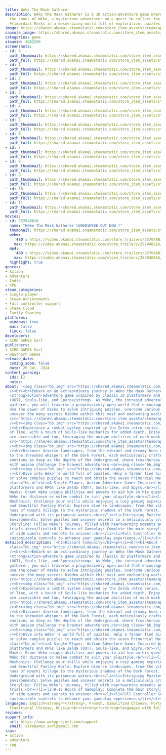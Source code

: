 ```yaml
---
title: Wéko The Mask Gatherer
description: Wéko the Mask Gatherer is a 3D action-adventure game where you step into
  the shoes of Wéko, a mysterious adventurer on a quest to collect the seven powerful
  Primordial Masks in a mesmerizing world full of exploration, puzzles, and combat.
image: https://shared.akamai.steamstatic.com/store_item_assets/steam/apps/1682290/header.jpg?t=1732185375
capsule_image: https://shared.akamai.steamstatic.com/store_item_assets/steam/apps/1682290/capsule_231x87.jpg?t=1732185375
categories: game
steamid: 1682290
screenshots:
- id: 0
  path_thumbnail: https://shared.akamai.steamstatic.com/store_item_assets/steam/apps/1682290/ss_d4b307cd4dd2e5857d638da7c90e80de8f7b35e5.600x338.jpg?t=1732185375
  path_full: https://shared.akamai.steamstatic.com/store_item_assets/steam/apps/1682290/ss_d4b307cd4dd2e5857d638da7c90e80de8f7b35e5.1920x1080.jpg?t=1732185375
- id: 1
  path_thumbnail: https://shared.akamai.steamstatic.com/store_item_assets/steam/apps/1682290/ss_0df91d827246e72d553a165cd2fb6175d552e376.600x338.jpg?t=1732185375
  path_full: https://shared.akamai.steamstatic.com/store_item_assets/steam/apps/1682290/ss_0df91d827246e72d553a165cd2fb6175d552e376.1920x1080.jpg?t=1732185375
- id: 2
  path_thumbnail: https://shared.akamai.steamstatic.com/store_item_assets/steam/apps/1682290/ss_bec7c168fa81a8db0c2e55852719c05a0b302113.600x338.jpg?t=1732185375
  path_full: https://shared.akamai.steamstatic.com/store_item_assets/steam/apps/1682290/ss_bec7c168fa81a8db0c2e55852719c05a0b302113.1920x1080.jpg?t=1732185375
- id: 3
  path_thumbnail: https://shared.akamai.steamstatic.com/store_item_assets/steam/apps/1682290/ss_8a3f794f8953a0e3f563aa08ed8f9ad39d72e633.600x338.jpg?t=1732185375
  path_full: https://shared.akamai.steamstatic.com/store_item_assets/steam/apps/1682290/ss_8a3f794f8953a0e3f563aa08ed8f9ad39d72e633.1920x1080.jpg?t=1732185375
- id: 4
  path_thumbnail: https://shared.akamai.steamstatic.com/store_item_assets/steam/apps/1682290/ss_f13dc0ee7d557d43f13e80b2c27b10a10f3c981c.600x338.jpg?t=1732185375
  path_full: https://shared.akamai.steamstatic.com/store_item_assets/steam/apps/1682290/ss_f13dc0ee7d557d43f13e80b2c27b10a10f3c981c.1920x1080.jpg?t=1732185375
- id: 5
  path_thumbnail: https://shared.akamai.steamstatic.com/store_item_assets/steam/apps/1682290/ss_5ac085e4b4aa5a94ca8e554d2edc3636de8a436b.600x338.jpg?t=1732185375
  path_full: https://shared.akamai.steamstatic.com/store_item_assets/steam/apps/1682290/ss_5ac085e4b4aa5a94ca8e554d2edc3636de8a436b.1920x1080.jpg?t=1732185375
- id: 6
  path_thumbnail: https://shared.akamai.steamstatic.com/store_item_assets/steam/apps/1682290/ss_207111e0704df8d25e06388cc12adf53de3a1edd.600x338.jpg?t=1732185375
  path_full: https://shared.akamai.steamstatic.com/store_item_assets/steam/apps/1682290/ss_207111e0704df8d25e06388cc12adf53de3a1edd.1920x1080.jpg?t=1732185375
- id: 7
  path_thumbnail: https://shared.akamai.steamstatic.com/store_item_assets/steam/apps/1682290/ss_4c7172ca3c8f6f4a4cc510ae3f9c5edd81730042.600x338.jpg?t=1732185375
  path_full: https://shared.akamai.steamstatic.com/store_item_assets/steam/apps/1682290/ss_4c7172ca3c8f6f4a4cc510ae3f9c5edd81730042.1920x1080.jpg?t=1732185375
- id: 8
  path_thumbnail: https://shared.akamai.steamstatic.com/store_item_assets/steam/apps/1682290/ss_b1c34d438947a396e9d81a7e1358fad99908dcc2.600x338.jpg?t=1732185375
  path_full: https://shared.akamai.steamstatic.com/store_item_assets/steam/apps/1682290/ss_b1c34d438947a396e9d81a7e1358fad99908dcc2.1920x1080.jpg?t=1732185375
- id: 9
  path_thumbnail: https://shared.akamai.steamstatic.com/store_item_assets/steam/apps/1682290/ss_5b89ec379b6b93bef357a6401047a7901f402dc2.600x338.jpg?t=1732185375
  path_full: https://shared.akamai.steamstatic.com/store_item_assets/steam/apps/1682290/ss_5b89ec379b6b93bef357a6401047a7901f402dc2.1920x1080.jpg?t=1732185375
- id: 10
  path_thumbnail: https://shared.akamai.steamstatic.com/store_item_assets/steam/apps/1682290/ss_e7998971976115136fdffb3396e6e454a9ff5f31.600x338.jpg?t=1732185375
  path_full: https://shared.akamai.steamstatic.com/store_item_assets/steam/apps/1682290/ss_e7998971976115136fdffb3396e6e454a9ff5f31.1920x1080.jpg?t=1732185375
- id: 11
  path_thumbnail: https://shared.akamai.steamstatic.com/store_item_assets/steam/apps/1682290/ss_0bc651cfb03e4d0bb6a870a568fe6223f6200b3e.600x338.jpg?t=1732185375
  path_full: https://shared.akamai.steamstatic.com/store_item_assets/steam/apps/1682290/ss_0bc651cfb03e4d0bb6a870a568fe6223f6200b3e.1920x1080.jpg?t=1732185375
movies:
- id: 257048816
  name: "Wéko The Mask Gatherer \U0001F98E OUT NOW !"
  thumbnail: https://shared.akamai.steamstatic.com/store_item_assets/steam/apps/257048816/movie.293x165.jpg?t=1724412277
  webm:
    '480': https://video.akamai.steamstatic.com/store_trailers/257048816/movie480_vp9.webm?t=1724412277
    max: https://video.akamai.steamstatic.com/store_trailers/257048816/movie_max_vp9.webm?t=1724412277
  mp4:
    '480': https://video.akamai.steamstatic.com/store_trailers/257048816/movie480.mp4?t=1724412277
    max: https://video.akamai.steamstatic.com/store_trailers/257048816/movie_max.mp4?t=1724412277
  highlight: true
genres:
- Action
- Adventure
- Indie
- RPG
steam_categories:
- Single-player
- Steam Achievements
- Full controller support
- Steam Cloud
- Family Sharing
platforms:
  windows: true
  mac: false
  linux: false
developers:
- SIRO GAMES Sarl
publishers:
- SIRO GAMES Sarl
- Hawthorn Games
release_date:
  coming_soon: false
  date: 26 Jul, 2024
content_warning:
  ids: []
  notes:
about: '<img class="bb_img" src="https://shared.akamai.steamstatic.com/store_item_assets/steam/apps/1682290/extras/Giff_Walking__1_.gif?t=1732185375"
  /><br><br>Embark on an extraordinary journey in Wéko the Mask Gatherer, a single-player,
  <strong>action-adventure game inspired by classic 3D platformers and RPGs like Zelda
  (OOT), Souls-like, and Spyro</strong>. As Wéko, the intrepid adventurer and mask
  gatherer, you will traverse a progressively open world that encourages discovery.
  Use the power of masks to solve intriguing puzzles, overcome various missions, and
  uncover the many secrets hidden within this vast and enchanting world.<br><img class="bb_img"
  src="https://shared.akamai.steamstatic.com/store_item_assets/steam/apps/1682290/extras/COMBAT_BANNER.png?t=1732185375"
  /><br><img class="bb_img" src="https://shared.akamai.steamstatic.com/store_item_assets/steam/apps/1682290/extras/Combat_Steam_Video__2___1_.gif?t=1732185375"
  /><br>Experience a combat system inspired by the Zelda retro series, such as Ocarina
  of Time, with a touch of Souls-like mechanics for added depth. Enjoy battles that
  are accessible and fun, leveraging the unique abilities of each mask.<br><img class="bb_img"
  src="https://shared.akamai.steamstatic.com/store_item_assets/steam/apps/1682290/extras/EXPLORE_BANNER.png?t=1732185375"
  /><br><img class="bb_img" src="https://shared.akamai.steamstatic.com/store_item_assets/steam/apps/1682290/extras/exploration.gif?t=1732185375"
  /><br>Discover diverse landscapes, from the vibrant and dreamy hues of Houshi Village
  to the shrouded whispers of the Dark Forest, each meticulously crafted to evoke
  emotions as deep as the depths of the Underground, where treacherous waters laden
  with poison challenge the bravest adventurers.<br><img class="bb_img" src="https://shared.akamai.steamstatic.com/store_item_assets/steam/apps/1682290/extras/PUZZLE_BANNER.png?t=1732185375"
  /><br><img class="bb_img" src="https://shared.akamai.steamstatic.com/store_item_assets/steam/apps/1682290/extras/Puzzle_Gif.gif?t=1732185375"
  /><br>Dive into Wéko''s world full of puzzles. Help a farmer find his missing animals
  or solve complex puzzles to reach and obtain the seven Primordial Masks.<br><br><strong>Features:</strong><br><br><ul
  class="bb_ul"><li>A Single-Player, Action-Adventure Game: Inspired by classic 3D
  platformers and RPGs like Zelda (OOT), Souls-like, and Spyro.<br></li><li>Collectible
  Masks: Grant Wéko unique abilities and powers to aid him on his quest. Customize
  Wéko for distance or melee combat to suit your playstyle.<br></li><li>Engaging Combat
  Mechanics: Challenge your skills while enjoying a cozy gaming experience.<br></li><li>Vast
  and Beautiful Fantasy World: Explore diverse landscapes, from the vibrant and dreamy
  hues of Houshi Village to the mysterious shadows of the Dark Forest, and the treacherous
  Underground with its poisonous waters.<br></li><li>Intriguing Puzzles and Detailed
  Environments: Solve puzzles and uncover secrets in a meticulously crafted world.<br></li><li>Emotional
  Storyline: Follow Wéko’s journey, filled with heartwarming moments and challenging
  trials.<br></li><li>8-12 Hours of Gameplay: Complete the main storyline with plenty
  of side quests and secrets to uncover.<br></li><li>Full Controller Support: Enjoy
  customizable controls to enhance your gameplay experience.</li></ul><br>'
detailed_description: '<h1>Discord Community</h1><p></p><br><h1>About the Game</h1><img
  class="bb_img" src="https://shared.akamai.steamstatic.com/store_item_assets/steam/apps/1682290/extras/Giff_Walking__1_.gif?t=1732185375"
  /><br><br>Embark on an extraordinary journey in Wéko the Mask Gatherer, a single-player,
  <strong>action-adventure game inspired by classic 3D platformers and RPGs like Zelda
  (OOT), Souls-like, and Spyro</strong>. As Wéko, the intrepid adventurer and mask
  gatherer, you will traverse a progressively open world that encourages discovery.
  Use the power of masks to solve intriguing puzzles, overcome various missions, and
  uncover the many secrets hidden within this vast and enchanting world.<br><img class="bb_img"
  src="https://shared.akamai.steamstatic.com/store_item_assets/steam/apps/1682290/extras/COMBAT_BANNER.png?t=1732185375"
  /><br><img class="bb_img" src="https://shared.akamai.steamstatic.com/store_item_assets/steam/apps/1682290/extras/Combat_Steam_Video__2___1_.gif?t=1732185375"
  /><br>Experience a combat system inspired by the Zelda retro series, such as Ocarina
  of Time, with a touch of Souls-like mechanics for added depth. Enjoy battles that
  are accessible and fun, leveraging the unique abilities of each mask.<br><img class="bb_img"
  src="https://shared.akamai.steamstatic.com/store_item_assets/steam/apps/1682290/extras/EXPLORE_BANNER.png?t=1732185375"
  /><br><img class="bb_img" src="https://shared.akamai.steamstatic.com/store_item_assets/steam/apps/1682290/extras/exploration.gif?t=1732185375"
  /><br>Discover diverse landscapes, from the vibrant and dreamy hues of Houshi Village
  to the shrouded whispers of the Dark Forest, each meticulously crafted to evoke
  emotions as deep as the depths of the Underground, where treacherous waters laden
  with poison challenge the bravest adventurers.<br><img class="bb_img" src="https://shared.akamai.steamstatic.com/store_item_assets/steam/apps/1682290/extras/PUZZLE_BANNER.png?t=1732185375"
  /><br><img class="bb_img" src="https://shared.akamai.steamstatic.com/store_item_assets/steam/apps/1682290/extras/Puzzle_Gif.gif?t=1732185375"
  /><br>Dive into Wéko''s world full of puzzles. Help a farmer find his missing animals
  or solve complex puzzles to reach and obtain the seven Primordial Masks.<br><br><strong>Features:</strong><br><br><ul
  class="bb_ul"><li>A Single-Player, Action-Adventure Game: Inspired by classic 3D
  platformers and RPGs like Zelda (OOT), Souls-like, and Spyro.<br></li><li>Collectible
  Masks: Grant Wéko unique abilities and powers to aid him on his quest. Customize
  Wéko for distance or melee combat to suit your playstyle.<br></li><li>Engaging Combat
  Mechanics: Challenge your skills while enjoying a cozy gaming experience.<br></li><li>Vast
  and Beautiful Fantasy World: Explore diverse landscapes, from the vibrant and dreamy
  hues of Houshi Village to the mysterious shadows of the Dark Forest, and the treacherous
  Underground with its poisonous waters.<br></li><li>Intriguing Puzzles and Detailed
  Environments: Solve puzzles and uncover secrets in a meticulously crafted world.<br></li><li>Emotional
  Storyline: Follow Wéko’s journey, filled with heartwarming moments and challenging
  trials.<br></li><li>8-12 Hours of Gameplay: Complete the main storyline with plenty
  of side quests and secrets to uncover.<br></li><li>Full Controller Support: Enjoy
  customizable controls to enhance your gameplay experience.</li></ul><br>'
languages: English<strong>*</strong>, French, Simplified Chinese, Portuguese - Brazil,
  Traditional Chinese, Russian<br><strong>*</strong>languages with full audio support
reviews:
support_info:
  url: https://www.wekoproject.com/support
  email: sirogames.sarl@gmail.com
tags:
- action
- adventure
- rpg
---
```

